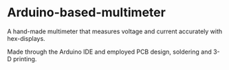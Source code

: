 # Arduino-based-multimeter
A hand-made multimeter that measures voltage and current accurately with hex-displays. 

Made through the Arduino IDE and employed PCB design, soldering and 3-D printing.
